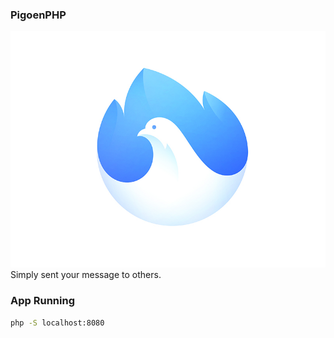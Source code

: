 ### PigoenPHP
![PigoenPHP logo](https://raw.githubusercontent.com/PigoenPHP/arts/master/PigoenPHP.jpg)
Simply sent your message to others.

### App Running
```bash
php -S localhost:8080
```
